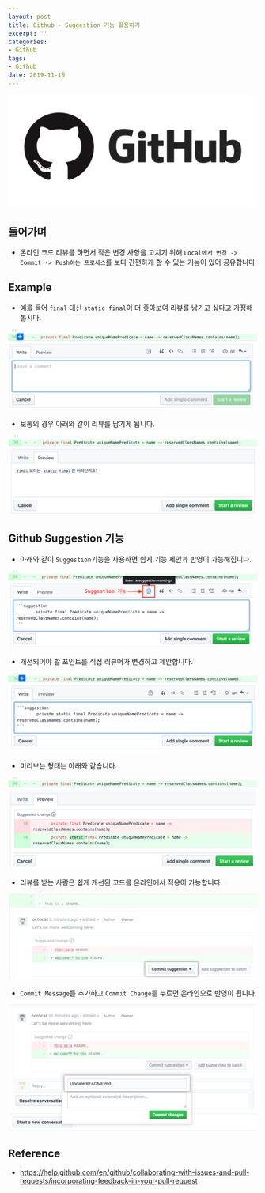 ```yaml
---
layout: post
title: Github - Suggestion 기능 활용하기
excerpt: ''
categories:
- Github
tags:
- Github
date: 2019-11-18
---
```

![](/assets/logo/github.png)

## 들어가며
- 온라인 코드 리뷰를 하면서 작은 변경 사항을 고치기 위해 `Local에서 변경 -> Commit -> Push하는 프로세스`를 보다 간편하게 할 수 있는 기능이 있어 공유합니다.

## Example
- 예를 들어 `final` 대신 `static final`이 더 좋아보여 리뷰를 남기고 싶다고 가정해 봅시다.

![](/assets/posts/img/2019-11-18-19-03-47.png)

- 보통의 경우 아래와 같이 리뷰를 남기게 됩니다.

![](/assets/posts/img/2019-11-18-19-14-09.png)


## Github Suggestion 기능
- 아래와 같이 `Suggestion`기능을 사용하면 쉽게 기능 제안과 반영이 가능해집니다.

![](/assets/posts/img/2019-11-18-19-04-03.png)

- 개선되어야 할 포인트를 직접 리뷰어가 변경하고 제안합니다.

![](/assets/posts/img/2019-11-18-19-04-42.png)

- 미리보는 형태는 아래와 같습니다.

![](/assets/posts/img/2019-11-18-19-05-03.png)

- 리뷰를 받는 사람은 쉽게 개선된 코드를 온라인에서 적용이 가능합니다.

![](/assets/posts/img/2019-11-18-19-18-33.png)

- `Commit Message`를 추가하고 `Commit Change`를 누르면 온라인으로 반영이 됩니다.

![](/assets/posts/img/2019-11-18-19-19-22.png)

## Reference
- <https://help.github.com/en/github/collaborating-with-issues-and-pull-requests/incorporating-feedback-in-your-pull-request>
